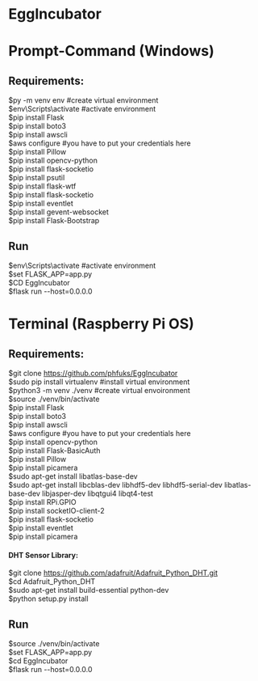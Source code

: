 # EggIncubator

# Prompt-Command (Windows)

## Requirements:

$py -m venv env #create virtual environment  
$env\Scripts\activate	#activate environment  
$pip install Flask  
$pip install boto3  
$pip install awscli  
$aws configure	#you have to put your credentials here  
$pip install Pillow  
$pip install opencv-python  
$pip install flask-socketio  
$pip install psutil  
$pip install flask-wtf  
$pip install flask-socketio  
$pip install eventlet  
$pip install gevent-websocket  
$pip install Flask-Bootstrap  

## Run

$env\Scripts\activate	#activate environment  
$set FLASK_APP=app.py  
$CD EggIncubator  
$flask run --host=0.0.0.0  

# Terminal (Raspberry Pi OS)

## Requirements:

$git clone https://github.com/phfuks/EggIncubator  
$sudo pip install virtualenv #install virtual environment  
$python3 -m venv ./venv #create virtual envoironment  
$source ./venv/bin/activate  
$pip install Flask  
$pip install boto3  
$pip install awscli  
$aws configure	#you have to put your credentials here  
$pip install opencv-python  
$pip install Flask-BasicAuth  
$pip install Pillow  
$pip install picamera  
$sudo apt-get install libatlas-base-dev  
$sudo apt-get install libcblas-dev libhdf5-dev libhdf5-serial-dev libatlas-base-dev libjasper-dev libqtgui4 libqt4-test  
$pip install RPi.GPIO  
$pip install socketIO-client-2  
$pip install flask-socketio  
$pip install eventlet  
$pip install picamera  

#### DHT Sensor Library:  
$git clone https://github.com/adafruit/Adafruit_Python_DHT.git  
$cd Adafruit_Python_DHT  
$sudo apt-get install build-essential python-dev  
$python setup.py install

## Run

$source ./venv/bin/activate  
$set FLASK_APP=app.py  
$cd EggIncubator  
$flask run --host=0.0.0.0  
